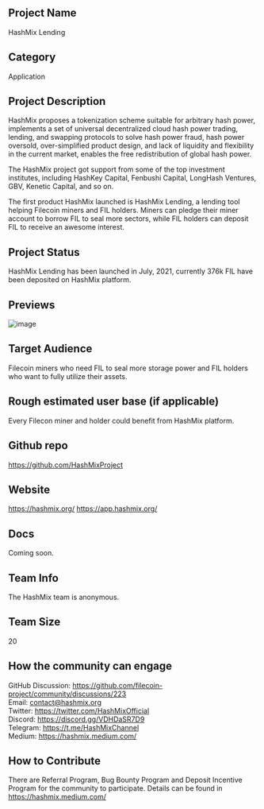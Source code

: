 ## Project Name

HashMix Lending

## Category 

Application

## Project Description

HashMix proposes a tokenization scheme suitable for arbitrary hash power, implements a set of universal decentralized cloud hash power trading, lending, and swapping protocols to solve hash power fraud, hash power oversold, over-simplified product design, and lack of liquidity and flexibility in the current market, enables the free redistribution of global hash power.

The HashMix project got support from some of the top investment institutes, including HashKey Capital, Fenbushi Capital, LongHash Ventures, GBV, Kenetic Capital, and so on.

The first product HashMix launched is HashMix Lending, a lending tool helping Filecoin miners and FIL holders. Miners can pledge their miner account to borrow FIL to seal more sectors, while FIL holders can deposit FIL to receive an awesome interest. 

## Project Status

HashMix Lending has been launched in July, 2021, currently 376k FIL have been deposited on HashMix platform.

## Previews

![image](https://user-images.githubusercontent.com/86829888/128304495-dc30e847-5766-401b-bffc-7c52a568c2fa.png)

## Target Audience

Filecoin miners who need FIL to seal more storage power and FIL holders who want to fully utilize their assets.

## Rough estimated user base (if applicable)

Every Filecon miner and holder could benefit from HashMix platform.

## Github repo

https://github.com/HashMixProject


## Website

https://hashmix.org/
https://app.hashmix.org/

## Docs

Coming soon.


## Team Info

The HashMix team is anonymous.


## Team Size  

20

## How the community can engage

GitHub Discussion: https://github.com/filecoin-project/community/discussions/223  
Email: contact@hashmix.org  
Twitter: https://twitter.com/HashMixOfficial  
Discord: https://discord.gg/VDHDaSR7D9  
Telegram: https://t.me/HashMixChannel  
Medium: https://hashmix.medium.com/  

## How to Contribute

There are Referral Program, Bug Bounty Program and Deposit Incentive Program for the community to participate. Details can be found in https://hashmix.medium.com/



